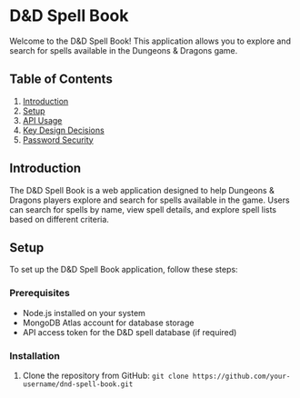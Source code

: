 # D&D Spell Book

Welcome to the D&D Spell Book! This application allows you to explore and search for spells available in the Dungeons & Dragons game.

## Table of Contents

1. [Introduction](#introduction)
2. [Setup](#setup)
3. [API Usage](#api-usage)
4. [Key Design Decisions](#key-design-decisions)
5. [Password Security](#password-security)

## Introduction

The D&D Spell Book is a web application designed to help Dungeons & Dragons players explore and search for spells available in the game. Users can search for spells by name, view spell details, and explore spell lists based on different criteria.

## Setup

To set up the D&D Spell Book application, follow these steps:

### Prerequisites

- Node.js installed on your system
- MongoDB Atlas account for database storage
- API access token for the D&D spell database (if required)

### Installation

1. Clone the repository from GitHub:
```git clone https://github.com/your-username/dnd-spell-book.git```
